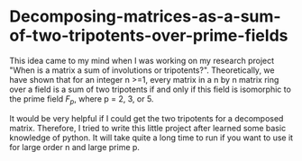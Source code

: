 # Decomposing-matrices-as-a-sum-of-two-tripotents-over-prime-fields
This idea came to my mind when I was working on my research project "When is a matrix a sum of involutions or tripotents?". Theoretically, we have shown that for an integer n >=1, every matrix in a n by n matrix ring over a field is a sum of two tripotents if and only if this field is isomorphic to the prime field $F_p$, where p = 2, 3, or 5. 

It would be very helpful if I could get the two tripotents for a decomposed matrix. Therefore, I tried to write this little project after learned some basic knowledge of python. It will take quite a long time to run if you want to use it for large order n and large prime p.
